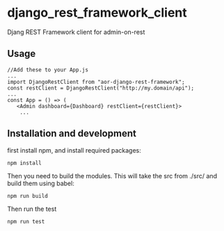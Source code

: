 # django_rest_framework_client
Djang REST Framework client for admin-on-rest

## Usage
    //Add these to your App.js
    ...
    import DjangoRestClient from "aor-django-rest-framework";
    const restClient = DjangoRestClient("http://my.domain/api");
    ...
    const App = () => (
       <Admin dashboard={Dashboard} restClient={restClient}>
        ...

    


## Installation and development

first install npm, and install required packages:

    npm install


Then you need to build the modules. This will take the src from ./src/ and build them using babel:

    npm run build

Then run the test

    npm run test
